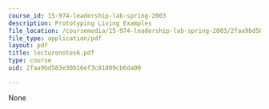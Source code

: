```yaml
---
course_id: 15-974-leadership-lab-spring-2003
description: Prototyping Living Examples
file_location: /coursemedia/15-974-leadership-lab-spring-2003/2faa9bd583e30b16ef3c81809cb6da00_lecturenotes6.pdf
file_type: application/pdf
layout: pdf
title: lecturenotes6.pdf
type: course
uid: 2faa9bd583e30b16ef3c81809cb6da00

---
```

None